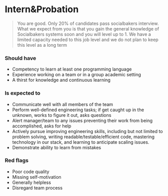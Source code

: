 # Intern&Probation
> You are good. Only 20% of candidates pass socialbakers interview. What we expect from you is that you gain the general knowledge of Socialbakers systems soon and you will level up to 1. We have a limited capacity needed to this job level and we do not plan to keep this level as a long term


### Should have
* Competency to learn at least one programming language
* Experience working on a team or in a group academic setting
* A thirst for knowledge and continuous learning

### Is expected to
* Communicate well with all members of the team
* Perform well-defined engineering tasks; if get caught up in the unknown, works to figure it out, asks questions
* Alert manager/team to any issues preventing their work from being accomplished, asks for help
* Actively pursue improving engineering skills, including but not limited to problem solving, writing readable/testable/efficient code, mastering technology in our stack, and learning to anticipate scaling issues.
* Demonstrate ability to learn from mistakes

### Red flags
* Poor code quality
* Missing self-motivation
* Generally helpless
* Disregard team process
